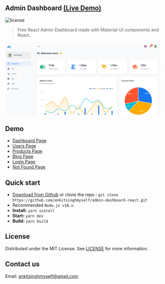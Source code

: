 ## Admin Dashboard [(Live Demo)](https://admin-dashboard-react-eta.vercel.app/)

![license](https://img.shields.io/badge/license-MIT-blue.svg)

> Free React Admin Dashboard made with Material-UI components and React.

![preview](public/assets/preview.jpg)

## Demo

- [Dashboard Page](https://admin-dashboard-react-eta.vercel.app/)
- [Users Page](https://admin-dashboard-react-eta.vercel.app/user)
- [Products Page](https://admin-dashboard-react-eta.vercel.app/products)
- [Blog Page](https://admin-dashboard-react-eta.vercel.app/blog)
- [Login Page](https://admin-dashboard-react-eta.vercel.app/login)
- [Not Found Page](https://admin-dashboard-react-eta.vercel.app/404)

## Quick start

- [Download from Github](https://github.com/ankitsinghmyself/admin-dashboard-react) or clone the repo : `git clone https://github.com/ankitsinghmyself/admin-dashboard-react.git`
- Recommended `Node.js v18.x`.
- **Install:** `yarn install`
- **Start:** `yarn dev`
- **Build:** `yarn build`


## License

Distributed under the MIT License. See [LICENSE](/LICENSE.md) for more information.

## Contact us

Email: ankitsinghmyself@gmail.com
